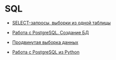 # SQL
- [SELECT-запросы, выборки из одной таблицы](https://github.com/batMaxCom/SQL_SELECT)

- [Работа с PostgreSQL. Создание БД](https://github.com/batMaxCom/SQL_ORM)

- [Продвинутая выборка данных](https://github.com/batMaxCom/SQL_aggregate_functions)

- [Работа с PostgreSQL из Python](https://github.com/batMaxCom/Python_SQL)